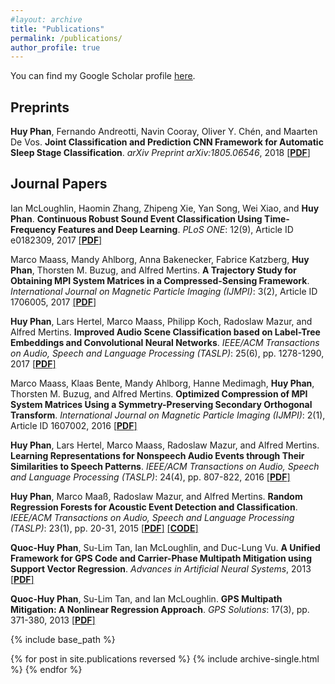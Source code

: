 ```yaml
---
#layout: archive
title: "Publications"
permalink: /publications/
author_profile: true
---
```


  You can find my Google Scholar profile <u><a href="https://scholar.google.com/citations?hl=en&user=RegoACcAAAAJ">here</a></u>.

Preprints
------
**Huy Phan**, Fernando Andreotti, Navin Cooray, Oliver Y. Chén, and Maarten De Vos. __Joint Classification and Prediction CNN Framework for Automatic Sleep Stage Classification__. *arXiv Preprint arXiv:1805.06546*, 2018 [[__PDF__]](https://arxiv.org/pdf/1805.06546)

Journal Papers
------
Ian McLoughlin, Haomin Zhang, Zhipeng Xie, Yan Song, Wei Xiao, and **Huy Phan**. __Continuous Robust Sound Event Classification Using Time-Frequency Features and Deep Learning__. *PLoS ONE*: 12(9), Article ID e0182309, 2017 [[__PDF__]](http://journals.plos.org/plosone/article?id=10.1371/journal.pone.0182309)

Marco Maass, Mandy Ahlborg, Anna Bakenecker, Fabrice Katzberg, **Huy Phan**, Thorsten M. Buzug, and Alfred Mertins. __A Trajectory Study for Obtaining MPI System Matrices in a Compressed-Sensing Framework__. *International Journal on Magnetic Particle Imaging (IJMPI)*: 3(2), Article ID 1706005, 2017 [[__PDF__]](https://journal.iwmpi.org/index.php/iwmpi/article/view/85/117)

**Huy Phan**, Lars Hertel, Marco Maass, Philipp Koch, Radoslaw Mazur, and Alfred Mertins. __Improved Audio Scene Classification based on Label-Tree Embeddings and Convolutional Neural Networks__. *IEEE/ACM Transactions on Audio, Speech and Language Processing (TASLP)*: 25(6), pp. 1278-1290, 2017 [[__PDF__]](http://ieeexplore.ieee.org/document/7933052/)

Marco Maass, Klaas Bente, Mandy Ahlborg, Hanne Medimagh, **Huy Phan**, Thorsten M. Buzug, and Alfred Mertins. __Optimized Compression of MPI System Matrices Using a Symmetry-Preserving Secondary Orthogonal Transform__. *International Journal on Magnetic Particle Imaging (IJMPI)*: 2(1), Article ID 1607002, 2016 [[__PDF__]](https://journal.iwmpi.org/index.php/iwmpi/article/download/30/22)

**Huy Phan**, Lars Hertel, Marco Maass, Radoslaw Mazur, and Alfred Mertins. __Learning Representations for Nonspeech Audio Events through Their Similarities to Speech Patterns__. *IEEE/ACM Transactions on Audio, Speech and Language Processing (TASLP)*: 24(4), pp. 807-822, 2016 [[__PDF__]](http://www.isip.uni-luebeck.de/fileadmin/files/publications/phan2016b.pdf)
    
**Huy Phan**, Marco Maaß, Radoslaw Mazur, and Alfred Mertins. __Random Regression Forests for Acoustic Event Detection and Classification__. *IEEE/ACM Transactions on Audio, Speech and Language Processing (TASLP)*: 23(1), pp. 20-31, 2015 [[__PDF__]](http://www.isip.uni-luebeck.de/fileadmin/files/publications/phan2015_02.pdf) [[__CODE__]](https://github.com/pquochuy/regression_forest)

**Quoc-Huy Phan**, Su-Lim Tan, Ian McLoughlin, and Duc-Lung Vu. __A Unified Framework for GPS Code and Carrier-Phase Multipath Mitigation using Support Vector Regression__. *Advances in Artificial Neural Systems*, 2013 [[__PDF__]](http://downloads.hindawi.com/journals/aans/2013/240564.pdf)

**Quoc-Huy Phan**, Su-Lim Tan, and Ian McLoughlin. __GPS Multipath Mitigation: A Nonlinear Regression Approach__. *GPS Solutions*: 17(3), pp. 371-380, 2013 [[__PDF__]](https://www.dropbox.com/s/jti32ne6pe9hsm3/2012_MultipathRegression_GPSS_rev_2.0.pdf?dl=1)
    
{% include base_path %}

{% for post in site.publications reversed %}
  {% include archive-single.html %}
{% endfor %}

